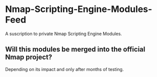 # Nmap-Scripting-Engine-Modules-Feed
A suscription to private Nmap Scripting Engine Modules.

## Will this modules be merged into the official Nmap project?
Depending on its impact and only after months of testing.

